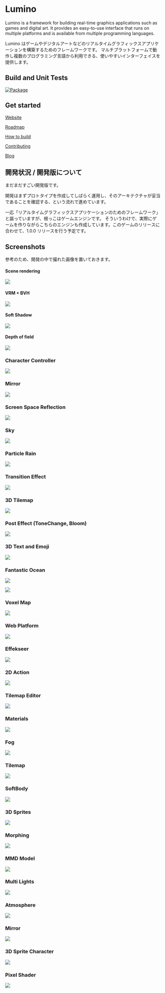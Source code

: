 ﻿Lumino
========
Lumino is a framework for building real-time graphics applications such as games and digital art.
It provides an easy-to-use interface that runs on multiple platforms and is available from multiple programming languages.

Lumino はゲームやデジタルアートなどのリアルタイムグラフィックスアプリケーションを構築するためのフレームワークです。
マルチプラットフォームで動作し複数のプログラミング言語から利用できる、使いやすいインターフェイスを提供します。


Build and Unit Tests
--------

[![Package](https://github.com/LuminoEngine/Lumino/workflows/Package/badge.svg)](https://github.com/LuminoEngine/Lumino/actions)


Get started
--------

[Website](https://luminoengine.github.io/)

[Roadmap](https://github.com/LuminoEngine/Lumino/wiki/ProjectRoadmap)

[How to build](docs/HowToBuild.md)

[Contributing](.github/CONTRIBUTING.md)

[Blog](http://luminolog.hatenablog.com/)


開発状況 / 開発版について
--------
まだまだすごい開発版です。

開発はまずプロトタイプを作成してしばらく運用し、そのアーキテクチャが妥当であることを確認する、という流れで進めています。

一応「リアルタイムグラフィックスアプリケーションのためのフレームワーク」と謳っていますが、根っこはゲームエンジンです。 そういうわけで、実際にゲームを作りながらこちらのエンジンも作成しています。このゲームのリリースに合わせて、1.0.0 リリースを行う予定です。

Screenshots
--------
参考のため、開発の中で撮れた画像を置いておきます。

#### Scene rendering

![](docs/Gallery/32-scene.png)

#### VRM + BVH

![](docs/Gallery/31-vmr.gif)

#### Soft Shadow

![](docs/Gallery/30-softshadow.gif)

#### Depth of field

![](docs/Gallery/29-posteffect.gif)

### Character Controller

![](docs/Gallery/28-moving.gif)

### Mirror

![](docs/Gallery/27-mirror.gif)

### Screen Space Reflection

![](docs/Gallery/26-ssr.gif)

### Sky

![](docs/Gallery/25-sky.gif)

### Particle Rain

![](docs/Gallery/24-patricle.gif)

### Transition Effect

![](docs/Gallery/23-transition.gif)

### 3D Tilemap

![](docs/Gallery/22-3d-tilemap.gif)

### Post Effect (ToneChange, Bloom)

![](docs/Gallery/21-posteffect.png)

### 3D Text and Emoji

![](docs/Gallery/20-3d-text-and-emoji.png)

### Fantastic Ocean

![](docs/Gallery/18-ocean.gif)

![](docs/Gallery/19-ocean.gif)

### Voxel Map

![](docs/Gallery/17-3d-voxelmap.gif)

### Web Platform

![](docs/Gallery/16-web.gif)

### Effekseer

![](docs/Gallery/15-effekseer.png)

### 2D Action
![](docs/Gallery/14-2d-action.png)

### Tilemap Editor

![](docs/Gallery/13-tilemap-editor.png)

### Materials

![](docs/Gallery/12-materials.png)

### Fog

![](docs/Gallery/11-fog.jpg)

### Tilemap

![](docs/Gallery/10-tilemap.png)

### SoftBody

![](docs/Gallery/9-softbody.png)

### 3D Sprites

![](docs/Gallery/8-3d-sprites.png)

### Morphing

![](docs/Gallery/7-morphing.png)

### MMD Model

![](docs/Gallery/6-mmd.png)

### Multi Lights

![](docs/Gallery/5-multi-light.png)

### Atmosphere

![](docs/Gallery/4-atmosphere.jpg)

### Mirror

![](docs/Gallery/3-mirror.jpg)

### 3D Sprite Character

![](docs/Gallery/2-sprite-character.png)

### Pixel Shader

![](docs/Gallery/1-pixel-shader.png)


